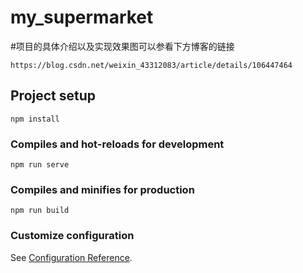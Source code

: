 # my_supermarket
#项目的具体介绍以及实现效果图可以参看下方博客的链接
```
https://blog.csdn.net/weixin_43312083/article/details/106447464
```
## Project setup
```
npm install
```

### Compiles and hot-reloads for development
```
npm run serve
```

### Compiles and minifies for production
```
npm run build
```

### Customize configuration
See [Configuration Reference](https://cli.vuejs.org/config/).




